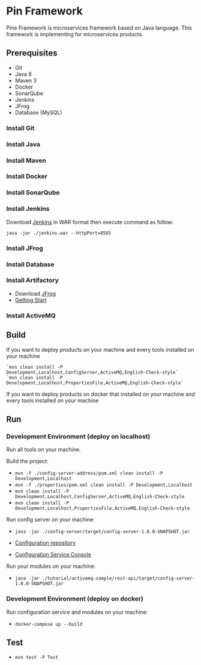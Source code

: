 # Pin Framework
Pine Framework is microservices framework based on Java language.
This framework is implementing for microservices products.

## Prerequisites
 - Git
 - Java 8
 - Maven 3 
 - Docker
 - SonarQube
 - Jenkins
 - JFrog
 - Database (MySQL)

### Install Git

### Install Java

### Install Maven

### Install Docker

### Install SonarQube

### Install Jenkins
Download [Jenkins](https://jenkins.io/download/) in WAR format then execute command as follow:

    java -jar ./jenkins.war --httpPort=8585

### Install JFrog

### Install Database

### Install Artifactory

 - Download [JFrog](https://jfrog.com/open-source/)
 - [Getting Start](https://www.jfrog.com/confluence/display/JFROG/Installing+Artifactory)

### Install ActiveMQ

## Build
If you want to deploy products on your machine and every tools installed on your machine

    `mvn clean install -P Development,Localhost,ConfigServer,ActiveMQ,English-Check-style`
    `mvn clean install -P Development,Localhost,PropertiesFile,ActiveMQ,English-Check-style`

If you want to deploy products on docker that installed on your machine and every tools installed on your machine
    
## Run
### Development Environment (deploy on localhost)
Run all tools on your machine.

Build the project:
 - `mvn -f ./config-server-address/pom.xml clean install -P Development,Localhost`
 - `mvn -f ./properties/pom.xml clean install -P Development,Localhost`
 - `mvn clean install -P Development,Localhost,ConfigServer,ActiveMQ,English-Check-style`
 - `mvn clean install -P Development,Localhost,PropertiesFile,ActiveMQ,English-Check-style`

Run config server on your machine:
 - `java -jar ./config-server/target/config-server-1.0.0-SNAPSHOT.jar`

 - [Configuration repository](https://github.com/pine-org/pine-framework/tree/master/configuration-repository)

 - [Configuration Service Console](http://127.0.0.1:8888/config-server/profile-name)

Run your modules on your machine:
 - `java -jar ./tutorial/activemq-sample/rest-api/target/config-server-1.0.0-SNAPSHOT.jar`

### Development Environment (deploy on docker)
Run configuration service and modules on your machine:

 - `docker-compose up --build` 

## Test
 - `mvn test -P Test`